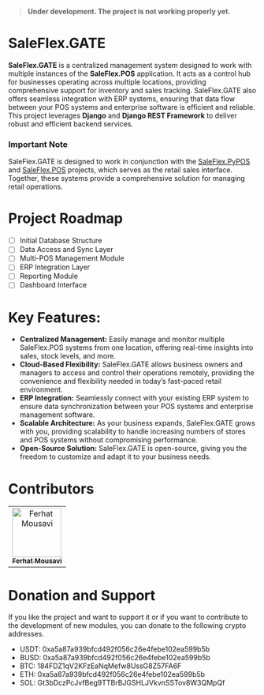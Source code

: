 > **Under development. The project is not working properly yet.**

# SaleFlex.GATE

**SaleFlex.GATE** is a centralized management system designed to work with multiple instances of the **SaleFlex.POS** application. It acts as a control hub for businesses operating across multiple locations, providing comprehensive support for inventory and sales tracking. SaleFlex.GATE also offers seamless integration with ERP systems, ensuring that data flow between your POS systems and enterprise software is efficient and reliable. This project leverages **Django** and **Django REST Framework** to deliver robust and efficient backend services.

### Important Note
SaleFlex.GATE is designed to work in conjunction with the [SaleFlex.PyPOS](https://github.com/SaleFlex/SaleFlex.PyPOS) and [SaleFlex.POS](https://github.com/SaleFlex/SaleFlex.POS) projects, which serves as the retail sales interface. Together, these systems provide a comprehensive solution for managing retail operations.

# Project Roadmap
- [ ] Initial Database Structure
- [ ] Data Access and Sync Layer
- [ ] Multi-POS Management Module
- [ ] ERP Integration Layer
- [ ] Reporting Module
- [ ] Dashboard Interface

# Key Features:
- **Centralized Management:** Easily manage and monitor multiple SaleFlex.POS systems from one location, offering real-time insights into sales, stock levels, and more.
- **Cloud-Based Flexibility:** SaleFlex.GATE allows business owners and managers to access and control their operations remotely, providing the convenience and flexibility needed in today’s fast-paced retail environment.
- **ERP Integration:** Seamlessly connect with your existing ERP system to ensure data synchronization between your POS systems and enterprise management software.
- **Scalable Architecture:** As your business expands, SaleFlex.GATE grows with you, providing scalability to handle increasing numbers of stores and POS systems without compromising performance.
- **Open-Source Solution:** SaleFlex.GATE is open-source, giving you the freedom to customize and adapt it to your business needs.

# Contributors

<table>
<tr>
    <td align="center">
        <a href="https://github.com/ferhat-mousavi">
            <img src="https://avatars.githubusercontent.com/u/5930760?v=4" width="100;" alt="Ferhat Mousavi"/>
            <br />
            <sub><b>Ferhat Mousavi</b></sub>
        </a>
    </td>
</tr>
</table>

# Donation and Support
If you like the project and want to support it or if you want to contribute to the development of new modules, you can donate to the following crypto addresses.

- USDT: 0xa5a87a939bfcd492f056c26e4febe102ea599b5b
- BUSD: 0xa5a87a939bfcd492f056c26e4febe102ea599b5b
- BTC: 184FDZ1qV2KFzEaNqMefw8UssG8Z57FA6F
- ETH: 0xa5a87a939bfcd492f056c26e4febe102ea599b5b
- SOL: Gt3bDczPcJvfBeg9TTBrBJGSHLJVkvnSSTov8W3QMpQf
